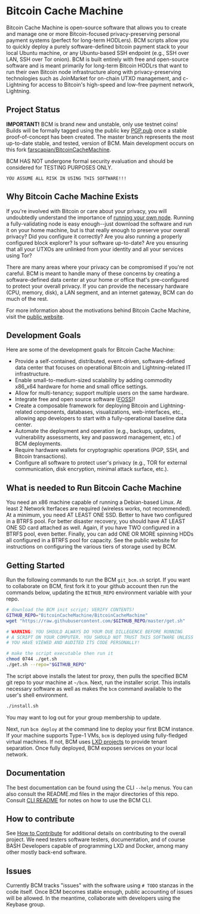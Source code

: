 
# Bitcoin Cache Machine

Bitcoin Cache Machine is open-source software that allows you to create and manage one or more Bitcoin-focused privacy-preserving personal payment systems (perfect for long-term HODLers). BCM scripts allow you to quickly deploy a purely software-defined bitcoin payment stack to your local Ubuntu machine, or any Ubuntu-based SSH endpoint (e.g., SSH over LAN, SSH over Tor onion). BCM is built entirely with free and open-source software and is meant primarily for long-term Bitcoin HODLrs that want to run their own Bitcoin node infrastructure along with privacy-preserving technologies such as JoinMarket for on-chain UTXO management, and c-Lightning for access to Bitcoin's high-speed and low-free payment network, Lightning.

## Project Status

**IMPORTANT!** BCM is brand new and unstable, only use testnet coins! Builds will be formally tagged using the public key [PGP.pub](./PGP.pub) once a stable proof-of-concept has been created. The master branch represents the most up-to-date stable, and tested, version of BCM. Main development occurs on this fork [farscapian/BitcoinCacheMachine](https://github.com/farscapian/BitcoinCacheMachine).

BCM HAS NOT undergone formal security evaluation and should be considered for TESTING PURPOSES ONLY.

```YOU ASSUME ALL RISK IN USING THIS SOFTWARE!!!```

## Why Bitcoin Cache Machine Exists

If you're involved with Bitcoin or care about your privacy, you will undoubtedly understand the importance of [running your own node](https://www.youtube.com/watch?v=UYUfXWlAleA). Running a fully-validating node is easy enough--just download the software and run it on your home machine, but is that really enough to preserve your overall privacy? Did you configure it correctly? Are you also running a properly configured block explorer? Is your software up-to-date? Are you ensuring that all your UTXOs are unlinked from your identity and all your services using Tor?

There are many areas where your privacy can be compromised if you're not careful. BCM is meant to handle many of these concerns by creating a software-defined data center at your home or office that's pre-configured to protect your overall privacy. If you can provide the necessary hardware (CPU, memory, disk), a LAN segment, and an internet gateway, BCM can do much of the rest.

For more information about the motivations behind Bitcoin Cache Machine, visit the [public website](https://www.bitcoincachemachine.org/2018/11/27/introducing-bitcoin-cache-machine/).

## Development Goals

Here are some of the development goals for Bitcoin Cache Machine:

* Provide a self-contained, distributed, event-driven, software-defined data center that focuses on operational Bitcoin and Lightning-related IT infrastructure.
* Enable small-to-medium-sized scalability by adding commodity x86_x64 hardware for home and small office settings.
* Allow for multi-tenancy; support multiple users on the same hardware.
* Integrate free and open source software ([FOSS](https://en.wikipedia.org/wiki/Free_and_open-source_software))!
* Create a composable framework for deploying Bitcoin and Lightning-related components, databases, visualizations, web-interfaces, etc., allowing app developers to start with a fully-operational baseline data center.
* Automate the deployment and operation (e.g., backups, updates, vulnerability assessments, key and password management, etc.) of BCM deployments.
* Require hardware wallets for cryptographic operations (PGP, SSH, and Bitcoin transactions).
* Configure all software to protect user's privacy (e.g., TOR for external communication, disk encryption, minimal attack surface, etc.).

## What is needed to Run Bitcoin Cache Machine

You need an x86 machine capable of running a Debian-based Linux. At least 2 Network Iterfaces are required (wireless works, not recommended). At a minimum, you need AT LEAST ONE SSD. Better to have two configured in a BTRFS pool. For better disaster recovery, you should have AT LEAST ONE SD card attached as well. Again, if you have TWO configured in a BTRFS pool, even better. Finally, you can add ONE OR MORE spinning HDDs all configured in a BTRFS pool for capacity. See the public website for instructions on configuring the various tiers of storage used by BCM.

## Getting Started

Run the following commands to run the BCM `git_bcm.sh` script. If you want to collaborate on BCM, first fork it to your github account then run the commands below, updating the `BITHUB_REPO` environment variable with your repo.

```bash
# download the BCM init script; VERIFY CONTENTS!
GITHUB_REPO="BitcoinCacheMachine/BitcoinCacheMachine"
wget "https://raw.githubusercontent.com/$GITHUB_REPO/master/get.sh"

# WARNING: YOU SHOULD ALWAYS DO YOUR DUE DILLEGENCE BEFORE RUNNING
# A SCRIPT ON YOUR COMPUTER. YOU SHOULD NOT TRUST THIS SOFTWARE UNLESS
# YOU HAVE VIEWED AND AUDITED ITS CODE PERSONALLY!

# make the script executable then run it
chmod 0744 ./get.sh
./get.sh --repo="$GITHUB_REPO"
```

The script above installs the latest tor proxy, then pulls the specified BCM git repo to your machine at `~/bcm`. Next, run the installer script. This installs necessary software as well as makes the `bcm` command available to the user's shell environment.

```bash
./install.sh
```

You may want to log out for your group membership to update. 

Next, run `bcm deploy` at the command line to deploy your first BCM instance. If your machine supports Type-1 VMs, `bcm` is deployed using fully-fledged virtual machines. If not, BCM uses [LXD projects](https://lxd.readthedocs.io/en/latest/projects/) to provide tenant separation. Once fully deployed, BCM exposes services on your local network.

## Documentation

The best documentation can be found using the CLI `--help` menus. You can also consult the README.md files in the major directories of this repo. Consult [CLI README](./commands/README.md) for notes on how to use the BCM CLI.

## How to contribute

See [How to Contribute](./CONTRIBUTING.md) for additional details on contributing to the overall project. We need testers software testers, documentation, and of course BASH Developers capable of programming LXD and Docker, among many other mostly back-end software.

## Issues

Currently BCM tracks "issues" with the software using `# TODO` stanzas in the code itself. Once BCM becomes stable enough, public accounting of issues will be allowed. In the meantime, collaborate with developers using the Keybase group.